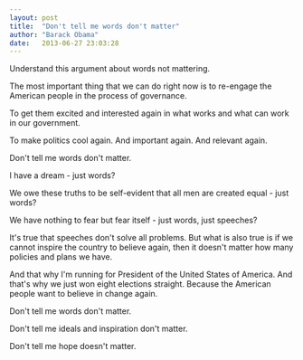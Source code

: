 ```yaml
---
layout: post
title:  "Don't tell me words don't matter"
author: "Barack Obama"
date:   2013-06-27 23:03:28
---
```

Understand this argument about words not mattering.

The most important thing that we can do right now is to re-engage the American people in the process of governance.

To get them excited and interested again in what works and what can work in our government.

To make politics cool again. And important again. And relevant again.

Don't tell me words don't matter.

I have a dream - just words?

We owe these truths to be self-evident that all men are created equal - just words?

We have nothing to fear but fear itself - just words, just speeches?

It's true that speeches don't solve all problems. But what is also true is if we cannot inspire the country to believe again, then it doesn't matter how many policies and plans we have.

And that why I'm running for President of the United States of America. And that's why we just won eight elections straight. Because the American people want to believe in change again.

Don't tell me words don't matter.

Don't tell me ideals and inspiration don't matter.

Don't tell me hope doesn't matter.
